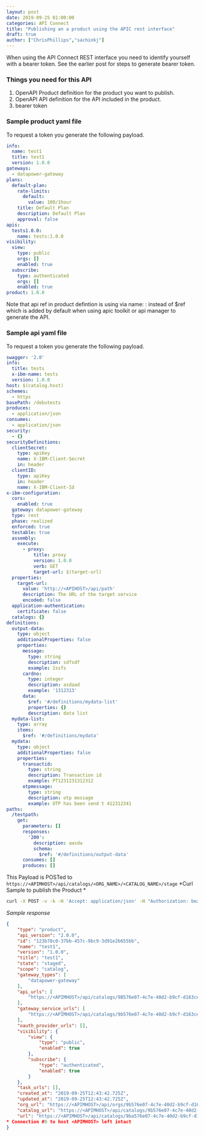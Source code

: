 ```yaml
---
layout: post
date: 2019-09-25 01:00:00
categories: API Connect
title: "Publishing an a product using the APIC rest interface"
draft: true
author: ["ChrisPhillips","sachinkj"]
---
```

When using the API Connect REST interface  you need to identify yourself with a bearer token. See the earlier post for steps to generate bearer token.
<!--more-->
### Things you need for this API
1. OpenAPI Product definition for the product you want to publish.
2. OpenAPI API definition for the API included in the product.
3. bearer token
### Sample product yaml file
To request a token you generate the following payload.
```yaml
info:
  name: test1
  title: test1
  version: 1.0.0
gateways:
  - datapower-gateway
plans:
  default-plan:
    rate-limits:
      default:
        value: 100/1hour
    title: Default Plan
    description: Default Plan
    approval: false
apis:
  tests1.0.0:
    name: tests:1.0.0
visibility:
  view:
    type: public
    orgs: []
    enabled: true
  subscribe:
    type: authenticated
    orgs: []
    enabled: true
product: 1.0.0
````
Note that api ref in product defintion is using via  name: <apiname>:<apiversio>  instead of $ref which is added by default when using apic toolkit or api manager  to generate the API.
### Sample api yaml file
To request a token you generate the following payload.
```yaml
swagger: '2.0'
info:
  title: tests
  x-ibm-name: tests
  version: 1.0.0
host: $(catalog.host)
schemes:
  - https
basePath: /debutests
produces:
  - application/json
consumes:
  - application/json
security:
  - {}
securityDefinitions:
  clientSecret:
    type: apiKey
    name: X-IBM-Client-Secret
    in: header
  clientID:
    type: apiKey
    in: header
    name: X-IBM-Client-Id
x-ibm-configuration:
  cors:
    enabled: true
  gateway: datapower-gateway
  type: rest
  phase: realized
  enforced: true
  testable: true
  assembly:
    execute:
      - proxy:
          title: proxy
          version: 1.0.0
          verb: GET
          target-url: $(target-url)
  properties:
    target-url:
      value: 'http://<APIHOST>/api/path'
      description: The URL of the target service
      encoded: false
  application-authentication:
    certificate: false
  catalogs: {}
definitions:
  output-data:
    type: object
    additionalProperties: false
    properties:
      message:
        type: string
        description: sdfsdf
        example: 1ssfs
      cardno:
        type: integer
        description: asdaad
        example: '1312313'
      data:
        $ref: '#/definitions/mydata-list'
        properties: {}
        description: data list
  mydata-list:
    type: array
    items:
      $ref: '#/definitions/mydata'
  mydata:
    type: object
    additionalProperties: false
    properties:
      transactid:
        type: string
        description: Transaction id
        example: PT1231231312312
      otpmessage:
        type: string
        description: otp message
        example: OTP has been send t 412312341
paths:
  /testpath:
    get:
      parameters: []
      responses:
        '200':
          description: aasda
          schema:
            $ref: '#/definitions/output-data'
      consumes: []
      produces: []
````
This Payload is POSTed to `https://<APIMHOST>/api/catalogs/<ORG_NAME>/<CATALOG_NAME>/stage`
*Curl Sample to publish the Product *
```bash
curl -X POST -v -k -H 'Accept: application/json' -H "Authorization: bearer <BEARER_TOKEN>" -H "Content-Type: multipart/form-data" -F "product=@/home/sachin/test_product_1.0.0.yaml;type=application/yaml" -F "openapi=@/home/sachin/test_api_1.0.0.yaml;type=application/yaml" https://<APIMHOST>/api/catalogs/<ORG_NAME>/<CATALOG_NAME>/stage
```
*Sample response*
```json
{
    "type": "product",
    "api_version": "2.0.0",
    "id": "123b78c0-37bb-457c-9bc9-3d91e2b655bb",
    "name": "test1",
    "version": "1.0.0",
    "title": "test1",
    "state": "staged",
    "scope": "catalog",
    "gateway_types": [
        "datapower-gateway"
    ],
    "api_urls": [
        "https://<APIMHOST>/api/catalogs/9B576e07-4c7e-40d2-b9cf-d163ce7bdf45/63c6f8cc-1769-4498-93ed-9e1b96658ea4/apis/dfbdea96-2a54-4f0f-921e-866c935d30a7"
    ],
    "gateway_service_urls": [
        "https://<APIMHOST>/api/catalogs/9b576e07-4c7e-40d2-b9cf-d163ce7bdf45/63c6f8cc-1769-4498-93ed-9e1b96658ea4/configured-gateway-services/f741232a-9a7d-4758-a355-89a6cdd0c4aa"
    ],
    "oauth_provider_urls": [],
    "visibility": {
        "view": {
            "type": "public",
            "enabled": true
        },
        "subscribe": {
            "type": "authenticated",
            "enabled": true
        }
    },
    "task_urls": [],
    "created_at": "2019-09-25T12:43:42.725Z",
    "updated_at": "2019-09-25T12:43:42.725Z",
    "org_url": "https://<APIMHOST>/api/orgs/9b576e07-4c7e-40d2-b9cf-d163ce7bdf45",
    "catalog_url": "https://<APIMHOST>/api/catalogs/9b576e07-4c7e-40d2-b9cf-d163ce7bdf45/64c6f8cc-1769-4498-93ed-9e1b96658ea4",
    "url": "https://<APIMHOST>/api/catalogs/9ba576e07-4c7e-40d2-b9cf-d163ce7bdf45/63c6f8cc-1769-4498-93ed-9e1b96658ea4/products/255b78c0-37bb-457c-9bc9-3d91e2b655bb"
* Connection #0 to host <APIMHOST> left intact
}
```
